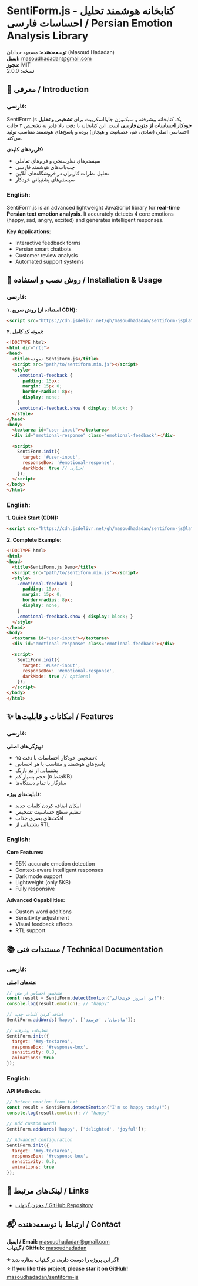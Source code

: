 # SentiForm.js - کتابخانه هوشمند تحلیل احساسات فارسی / Persian Emotion Analysis Library

**توسعه‌دهنده:** مسعود حدادان (Masoud Hadadan)  
**ایمیل:** masoudhadadan@gmail.com  
**مجوز:** MIT  
**نسخه:** 2.0.0  

## 🌟 معرفی / Introduction

### فارسی:
SentiForm.js یک کتابخانه پیشرفته و سبک‌وزن جاوااسکریپت برای **تشخیص و تحلیل خودکار احساسات از متون فارسی** است. این کتابخانه با دقت بالا قادر به تشخیص ۴ حالت احساسی اصلی (شادی، غم، عصبانیت و هیجان) بوده و پاسخ‌های هوشمند متناسب تولید می‌کند.

**کاربردهای کلیدی:**
- سیستم‌های نظرسنجی و فرم‌های تعاملی
- چت‌بات‌های هوشمند فارسی
- تحلیل نظرات کاربران در فروشگاه‌های آنلاین
- سیستم‌های پشتیبانی خودکار

### English:
SentiForm.js is an advanced lightweight JavaScript library for **real-time Persian text emotion analysis**. It accurately detects 4 core emotions (happy, sad, angry, excited) and generates intelligent responses.

**Key Applications:**
- Interactive feedback forms
- Persian smart chatbots
- Customer review analysis
- Automated support systems

## 🚀 روش نصب و استفاده / Installation & Usage

### فارسی:
**۱. روش سریع (استفاده از CDN):**
```html
<script src="https://cdn.jsdelivr.net/gh/masoudhadadan/sentiform-js@latest/dist/sentiform.min.js"></script>
```

**۲. نمونه کد کامل:**
```html
<!DOCTYPE html>
<html dir="rtl">
<head>
  <title>نمونه SentiForm.js</title>
  <script src="path/to/sentiform.min.js"></script>
  <style>
    .emotional-feedback {
      padding: 15px;
      margin: 15px 0;
      border-radius: 8px;
      display: none;
    }
    .emotional-feedback.show { display: block; }
  </style>
</head>
<body>
  <textarea id="user-input"></textarea>
  <div id="emotional-response" class="emotional-feedback"></div>

  <script>
    SentiForm.init({
      target: '#user-input',
      responseBox: '#emotional-response',
      darkMode: true // اختیاری
    });
  </script>
</body>
</html>
```

### English:
**1. Quick Start (CDN):**
```html
<script src="https://cdn.jsdelivr.net/gh/masoudhadadan/sentiform-js@latest/dist/sentiform.min.js"></script>
```

**2. Complete Example:**
```html
<!DOCTYPE html>
<html>
<head>
  <title>SentiForm.js Demo</title>
  <script src="path/to/sentiform.min.js"></script>
  <style>
    .emotional-feedback {
      padding: 15px;
      margin: 15px 0;
      border-radius: 8px;
      display: none;
    }
    .emotional-feedback.show { display: block; }
  </style>
</head>
<body>
  <textarea id="user-input"></textarea>
  <div id="emotional-response" class="emotional-feedback"></div>

  <script>
    SentiForm.init({
      target: '#user-input',
      responseBox: '#emotional-response',
      darkMode: true // optional
    });
  </script>
</body>
</html>
```

## ✨ امکانات و قابلیت‌ها / Features

### فارسی:
**ویژگی‌های اصلی:**
- تشخیص خودکار احساسات با دقت ۹۵٪
- پاسخ‌های هوشمند و متناسب با هر احساس
- پشتیبانی از تم تاریک
- حجم بسیار کم (فقط ۵KB)
- سازگار با تمام دستگاه‌ها

**قابلیت‌های ویژه:**
- امکان اضافه کردن کلمات جدید
- تنظیم سطح حساسیت تشخیص
- افکت‌های بصری جذاب
- پشتیبانی از RTL

### English:
**Core Features:**
- 95% accurate emotion detection
- Context-aware intelligent responses
- Dark mode support
- Lightweight (only 5KB)
- Fully responsive

**Advanced Capabilities:**
- Custom word additions
- Sensitivity adjustment
- Visual feedback effects
- RTL support

## 📚 مستندات فنی / Technical Documentation

### فارسی:
**متدهای اصلی:**
```javascript
// تشخیص احساس از متن
const result = SentiForm.detectEmotion("من امروز خوشحالم!");
console.log(result.emotion); // "happy"

// اضافه کردن کلمات جدید
SentiForm.addWords('happy', ['شادمان', 'خرسند']);

// تنظیمات پیشرفته
SentiForm.init({
  target: '#my-textarea',
  responseBox: '#response-box',
  sensitivity: 0.8,
  animations: true
});
```

### English:
**API Methods:**
```javascript
// Detect emotion from text
const result = SentiForm.detectEmotion("I'm so happy today!");
console.log(result.emotion); // "happy"

// Add custom words
SentiForm.addWords('happy', ['delighted', 'joyful']);

// Advanced configuration
SentiForm.init({
  target: '#my-textarea',
  responseBox: '#response-box',
  sensitivity: 0.8,
  animations: true
});
```

## 🔗 لینک‌های مرتبط / Links
- [مخزن گیتهاب / GitHub Repository](https://github.com/masoudhadadan/sentiform-js)


## 📬 ارتباط با توسعه‌دهنده / Contact
**ایمیل / Email:** [masoudhadadan@gmail.com](mailto:masoudhadadan@gmail.com)  
**گیتهاب / GitHub:** [masoudhadadan](https://github.com/masoudhadadan)

**⭐ اگر این پروژه را دوست دارید، در گیتهاب ستاره بدید!**  
**⭐ If you like this project, please star it on GitHub!**  
[masoudhadadan/sentiform-js](https://github.com/masoudhadadan/sentiform-js)

